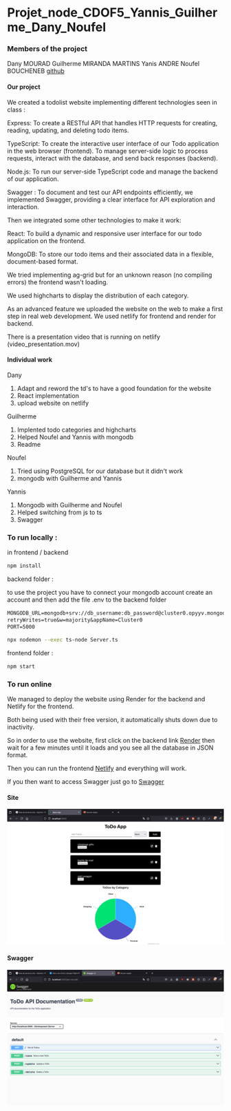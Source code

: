 # Projet_node_CDOF5_Yannis_Guilherme_Dany_Noufel

### Members of the project
Dany MOURAD
Guilherme MIRANDA MARTINS
Yanis ANDRE 
Noufel BOUCHENEB
[github](https://github.com/yannisandre/Projet_node_CDOF5_Yannis_Guilherme_Dany_Noufel)

#### Our project
We created a todolist website implementing different technologies seen in class :

Express: To create a RESTful API that handles HTTP requests for creating, reading, updating, and deleting todo items.

TypeScript: To create the interactive user interface of our Todo application in the web browser (frontend). To manage server-side logic to process requests, interact with the database, and send back responses (backend).

Node.js: To run our server-side TypeScript code and manage the backend of our application.

Swagger : To document and test our API endpoints efficiently, we implemented Swagger, providing a clear interface for API exploration and interaction.

Then we integrated some other technologies to make it work:

React: To build a dynamic and responsive user interface for our todo application on the frontend.

MongoDB: To store our todo items and their associated data in a flexible, document-based format.

We tried implementing ag-grid but for an unknown reason (no compiling errors) the frontend wasn't loading.

We used highcharts to display the distribution of each category.

As an advanced feature we uploaded the website on the web to make a first step in real web development. We used netlify for frontend and render for backend.

There is a presentation video that is running on netlify (video_presentation.mov)

#### Individual work

Dany
1. Adapt and reword the td's to have a good foundation for the website
2. React implementation
3. upload website on netlify

Guilherme 
1. Implented todo categories and highcharts
2. Helped Noufel and Yannis with mongodb
3. Readme

Noufel 
1. Tried using PostgreSQL for our database but it didn't work
2. mongodb with Guilherme and Yannis

Yannis
1. Mongodb with Guilherme and Noufel
2. Helped switching from js to ts
3. Swagger



### To run locally :

in frontend / backend

```bash
npm install
```

backend folder : 

to use the project you have to connect your mongodb account
create an account and then add the file .env to the backend folder

```
MONGODB_URL=mongodb+srv://db_username:db_password@cluster0.opyyv.mongodb.net/?retryWrites=true&w=majority&appName=Cluster0
PORT=5000

```

```bash
npx nodemon --exec ts-node Server.ts
```

frontend folder :

```bash
npm start
```

### To run online

We managed to deploy the website using Render for the backend and Netlify for the frontend. 

Both being used with their free version, it automatically shuts down due to inactivity. 

So in order to use the website, first click on the backend link [Render](https://todo-app-backend-67og.onrender.com/) then wait for a few minutes until it loads and you see all the database in JSON format.

Then you can run the frontend [Netlify](https://teal-genie-09261e.netlify.app/) and everything will work.

If you then want to access Swagger just go to [Swagger](https://todo-app-backend-67og.onrender.com/api-docs/)

#### Site
![image site](images/site.png)

#### Swagger
![image swagger](images/swagger.png)
